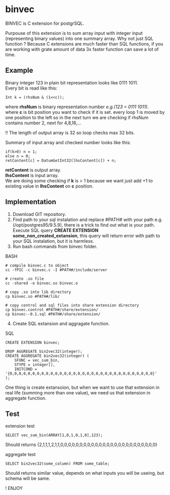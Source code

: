 # binvec

BINVEC is C extension for postgrSQL.

Purpouse of this extension is to sum array input with integer input (representing binary values) into one summary array.
Why not just SQL function ? Because C extensions are much faster than SQL functions, if you are working with grate amount of data 3x faster function can save a lot of time.

## Example

Binary integer 123 in plain bit representation looks like 0111 1011.  
Every bit is read like this:

    Int k = (rhsNum & (1<<c));
    
where **rhsNum** is binary representation number *e.g.(123 = 0111 1011)*.  
where **c** is bit position you want to check if it is set. every loop 1 is moved by one position to the left so in the next turn we are checking if rhsNum contains number 2, next for 4,8,16,...

!! The length of output array is 32 so loop checks max 32 bits.

Summary of input array and checked number looks like this:

    if(k>0) n = 1;
    else n = 0;
    retContent[c] = DatumGetInt32(lhsContent[c]) + n; 
    
**retContent** is output array.  
**lhsContent** is input array.  
We are doing some checking if **k** is > 1 because we want just add +1 to existing value in **lhsContent** on **c** position.

## Implementation

1. Download GIT repository.
2. Find path to your sql instalation and replace #PATH# with your path e.g.(/opt/postgres95/9.5.9), there is a trick to find out what is your path. Execute SQL query **CREATE EXTENSION some_non_created_extansion**, this query will return error with path to your SQL instalation, but it is harmless.
3. Run bash commands from binvec folder.

BASH

    # compile binvec.c to object
    cc -fPIC -c binvec.c -I #PATH#/include/server
    
    # create .so file
    cc -shared -o binvec.so binvec.o
    
    # copy .so into lib directory
    cp binvec.so #PATH#/lib/
    
    # copy control and sql files into share extension directory
    cp binvec.control #PATH#/share/extension/
    cp binvec--0.1.sql #PATH#/share/extension/
    
4. Create SQL extansion and aggragate function.

SQL

    CREATE EXTENSION binvec;

    DROP AGGREGATE bin2vec32(integer);
    CREATE AGGREGATE bin2vec32(integer) (
        SFUNC = vec_sum_bin,
        STYPE = integer[],
        INITCOND = '{0,0,0,0,0,0,0,0,0,0,0,0,0,0,0,0,0,0,0,0,0,0,0,0,0,0,0,0,0,0,0,0}'
    );
    
One thing is create extansoion, but when we want to use that extension in real life (summing more than one value), we need us that extension in aggregate function.
    
## Test

extension test

    SELECT vec_sum_bin(ARRAY[1,0,1,0,1,0],123);

Should returns {2,1,1,1,2,1,1,0,0,0,0,0,0,0,0,0,0,0,0,0,0,0,0,0,0,0,0,0,0,0,0,0}

aggregate test

    SELECT bin2vec32(some_column) FROM some_table;
    
Should returns similar value, depends on what inputs you will be useing, but schema will be same.

! ENJOY
